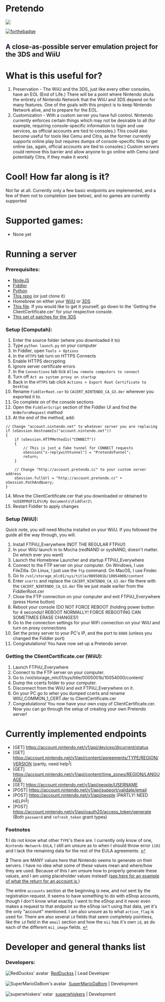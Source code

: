 # Pretendo

<p align="left">
    <a href="https://discord.gg/rxekqVJ" target="_blank">
        <img src="https://discordapp.com/api/guilds/408718485913468928/widget.png?style=banner3">
    </a>
</p>

[![forthebadge](http://forthebadge.com/images/badges/built-with-love.svg)](http://forthebadge.com)

## A close-as-possible server emulation project for the 3DS and WiiU

# What is this useful for?
1. Preservation - The WiiU and the 3DS, just like every other consoles, have an EOL (End of Life.) There will be a point where Nintendo shuts the entirety of Nintendo Network that the WiiU and 3DS depend on for many features. One of the goals with this project is to keep Nintendo Network alive, and to prepare for the EOL.
2. Customization - With a custom server you have full control. Nintendo currently enforces certain things which may not be desirable to all (for example, requiring console-specific information to login and use services, as official accounts are tied to consoles.) This could also become useful for tools like Cemu and Citra, as the former currently supports online play but requires dumps of console-specific files to get online (as, again, official accounts are tied to consoles.) Custom servers could remove this barrier and allow anyone to go online with Cemu (and potentially Citra, if they make it work)

# Cool! How far along is it?
Not far at all. Currently only a few basic endpoints are implemented, and a few of them not to completion (see below), and no games are currently supported

# Supported games:
- None yet

# Running a server
### Prerequisites:
- [NodeJS](https://nodejs.org/en/)
- [Fiddler](https://www.telerik.com/fiddler)
- [Python](https://python.org)
- [This repo](https://github.com/PretendoNetwork/Pretendo/archive/master.zip) (or just clone it)
- Homebrew on either your [WiiU](https://wiiu.hacks.guide) or [3DS](https://3ds.hacks.guide)
- [This file](https://mega.nz/#!5rx1xKyS!iusrXFMZUiYhuOO-wAsi9FQyBIVdmpvYHyBqqn_GOcU). If you would like to get it yourself, go down to the 'Getting the ClientCertificate.cer' for your respective console.
- [This set of patches for the 3DS](https://mega.nz/#!UuxnxIKK!vRCKoU88RUu7uqvTXFNErWOoccxvN7kskaQAoMZ-00w)

### Setup (Computah):
1. Enter the source folder (where you downloaded it to)
2. Type `python launch.py` on your computer
3. In Fiddler, open `Tools > Options`
4. In the `HTTPS` tab turn on HTTPS Connects
5. Enable HTTPS decrypting
6. Ignore server certificate errors
7. In the `Connections` tab tick `Allow remote computers to connect`
8. Turn off `Act as system proxy on startup`
9. Back in the `HTTPS` tab click `Actions > Export Root Certificate to Desktop`
10. Rename `FiddlerRoot.cer` to `CACERT_NINTENDO_CA_G3.der` wherever you exported it to.
11. Go complete on of the console sections
12. Open the `FiddlerScript` section of the Fiddler UI and find the `OnBeforeRequest` method
13. At the end of the method, add:
```
// Change "account.nintendo.net" to whatever server you are replacing
if (oSession.HostnameIs("account.nintendo.net"))
{
    if (oSession.HTTPMethodIs("CONNECT"))
    {
        // This is just a fake tunnel for CONNECT requests
        oSession["x-replywithtunnel"] = "PretendoTunnel";
        return;
    }

    // Change "http://account.pretendo.cc" to your custom server address
    oSession.fullUrl = "http://account.pretendo.cc" + oSession.PathAndQuery;
}
```
14. Move the ClientCertificate.cer that you downloaded or obtained to `%USERPROFILE%\My Documents\Fiddler2\`
15. Restart Fiddler to apply changes

### Setup (WiiU):
Quick note, you will need Mocha installed on your WiiU. If you followed the guide all the way through, you will.
1. Install FTPiiU_Everywhere (NOT THE REGULAR FTPiiU!)
2. In your WiiU launch in to Mocha (redNAND or sysNAND, doesn't matter. Do which ever you want)
3. Launch the Homebrew Launcher and startup FTPiiU_Everywhere
4. Connect to the FTP server on your computer. On Windows, I use FileZilla. On Linux, I just use the `ftp` command. On MacOS, I use Finder.
5. Go to `/vol/storage_mlc01/sys/title/0005001b/10054000/content`
6. Enter `scerts` and replace the `CACERT_NINTENDO_CA_G3.der` file there with the `CACERT_NINTENDO_CA_G3.der` file we just made earlier from the FiddlerRoot.cer
7. Close the FTP connection on your computer and exit FTPiiU_Everywhere (press Home button)
8. Reboot your console (DO NOT FORCE REBOOT (holding power button for 4 seconds)! REBOOT NORMALLY! FORCE REBOOTING CAN SOMETIMES ERASE CHANGES!)
9. Go to the connection settings for your WiFi connection on your WiiU and turn on proxy connections
10. Set the proxy server to your PC's IP, and the port to `8888` (unless you changed the Fiddler port)
11. Congratulations! You have now set up a Pretendo server.

### Getting the ClientCertificate.cer (WiiU):
1. Launch FTPiiU_Everywhere
2. Connect to the FTP server on your computer.
3. Go to /vol/storage_mlc01/sys/title/0005001b/10054000/content/
4. Dump the ccerts folder to your computer.
5. Disconnect from the WiiU and exit FTPiiU_Everywhere on it.
6. On your PC go to wher you dumped ccerts and rename WIIU_COMMON_1_CERT.der to ClientCertificate.cer
7. Congratulations! You now have your own copy of ClientCertificate.cer. Now you can go through the setup of creating your own Pretendo server!

# Currently implemented endpoints
- [GET] https://account.nintendo.net/v1/api/devices/@current/status
- [GET] https://account.nintendo.net/v1/api/content/agreements/TYPE/REGION/VERSION (partly, need help<sup id="a1">[1](#f1)</sup>)
- [GET] https://account.nintendo.net/v1/api/content/time_zones/REGION/LANGUAGE
- [GET] https://account.nintendo.net/v1/api/people/USERNAME
- [POST] https://account.nintendo.net/v1/api/support/validate/email
- [POST] https://account.nintendo.net/v1/api/people (PARTLY! NEED HELP!<sup id="a3">[3](#f3)</sup>)
- [POST] https://account.nintendo.net/v1/api/oauth20/access_token/generate (Both `password` and `refresh_token` grant types)



### Footnotes

<b id="f1">1</b> I do not know what other `TYPE`'s there are. I currently only know of one, `Nintendo-Network-EULA`, I still am unsure as to when I should throw error `1102` and I lack the remaining data for the rest of the EULA agreements. [↩](#a1)

<b id="f3">2</b> There are MANY values here that Nintendo seems to generate on their servers. I have no idea what some of these values mean and where/how they are used. Because of this I am unsure how to properly generate these values, and I am using placeholder values instead! ([see here for an example of what the return for an account is ](https://github.com/RedDuckss/csms/blob/master/OFFICIAL_SCHEMA.md#grab-profile))

The entire `accounts` section at the beginning is new, and not sent by the registration request. It seems to have something to do with eShop accounts, though I don't know what exactly. I went to the eShop and it never even makes a request to that endpoint so the eShop isn't using that data, yet it's the only "account" mentioned. I am also unsure as to what `active_flag` is used for. There are also several `id` fields that seem completely pointless, like the `id` field in the `email` section and how the `mii` has it's own `id`, as do each of the different `mii_image` fields. [↩](#a3)

# Developer and general thanks list

### Developers:
![RedDuckss' avatar](https://avatars1.githubusercontent.com/u/27011796?s=40&v=4)&nbsp;&nbsp;[RedDuckss](https://github.com/RedDuckss) | Lead Developer
<br><br>
![SuperMarioDaBom's avatar](https://avatars2.githubusercontent.com/u/19657053?s=40&v=4)&nbsp;&nbsp;[SuperMarioDaBom](https://github.com/SuperMarioDaBom) | Development
<br><br>
![superwhiskers' vatar](https://avatars2.githubusercontent.com/u/10212424?s=40&v=4)&nbsp;&nbsp;[superwhiskers](https://github.com/superwhiskers) | Development
